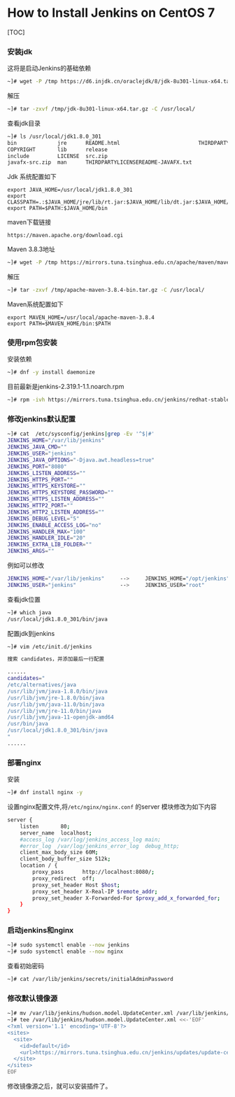 # How to Install Jenkins on CentOS 7

[TOC]

### 安装jdk 

这将是启动Jenkins的基础依赖

```bash
~]# wget -P /tmp https://d6.injdk.cn/oraclejdk/8/jdk-8u301-linux-x64.tar.gz
```

解压

```bash
~]# tar -zxvf /tmp/jdk-8u301-linux-x64.tar.gz -C /usr/local/
```

查看jdk目录

```bash
~]# ls /usr/local/jdk1.8.0_301
bin             jre      README.html                         THIRDPARTYLICENSEREADME.txt
COPYRIGHT       lib      release
include         LICENSE  src.zip
javafx-src.zip  man      THIRDPARTYLICENSEREADME-JAVAFX.txt
```

Jdk 系统配置如下

```
export JAVA_HOME=/usr/local/jdk1.8.0_301
export CLASSPATH=.:$JAVA_HOME/jre/lib/rt.jar:$JAVA_HOME/lib/dt.jar:$JAVA_HOME/lib/tools.jar
export PATH=$PATH:$JAVA_HOME/bin
```

maven下载链接

```
https://maven.apache.org/download.cgi
```

Maven  3.8.3地址

```bash
~]# wget -P /tmp https://mirrors.tuna.tsinghua.edu.cn/apache/maven/maven-3/3.8.4/binaries/apache-maven-3.8.4-bin.tar.gz
```

解压

```bash
~]# tar -zxvf /tmp/apache-maven-3.8.4-bin.tar.gz -C /usr/local/
```

Maven系统配置如下

```
export MAVEN_HOME=/usr/local/apache-maven-3.8.4
export PATH=$MAVEN_HOME/bin:$PATH 
```

### 使用rpm包安装

安装依赖

```bash
~]# dnf -y install daemonize
```

目前最新是jenkins-2.319.1-1.1.noarch.rpm

```bash
~]# rpm -ivh https://mirrors.tuna.tsinghua.edu.cn/jenkins/redhat-stable/jenkins-2.319.1-1.1.noarch.rpm
```

### 修改jenkins默认配置

```bash
~]# cat  /etc/sysconfig/jenkins|grep -Ev '^$|#'
JENKINS_HOME="/var/lib/jenkins"
JENKINS_JAVA_CMD=""
JENKINS_USER="jenkins"
JENKINS_JAVA_OPTIONS="-Djava.awt.headless=true"
JENKINS_PORT="8080"
JENKINS_LISTEN_ADDRESS=""
JENKINS_HTTPS_PORT=""
JENKINS_HTTPS_KEYSTORE=""
JENKINS_HTTPS_KEYSTORE_PASSWORD=""
JENKINS_HTTPS_LISTEN_ADDRESS=""
JENKINS_HTTP2_PORT=""
JENKINS_HTTP2_LISTEN_ADDRESS=""
JENKINS_DEBUG_LEVEL="5"
JENKINS_ENABLE_ACCESS_LOG="no"
JENKINS_HANDLER_MAX="100"
JENKINS_HANDLER_IDLE="20"
JENKINS_EXTRA_LIB_FOLDER=""
JENKINS_ARGS=""
```

例如可以修改 

```bash
JENKINS_HOME="/var/lib/jenkins"		--> 	JENKINS_HOME="/opt/jenkins"
JENKINS_USER="jenkins"			    -->  	JENKINS_USER="root"
```

查看jdk位置

```bash
~]# which java
/usr/local/jdk1.8.0_301/bin/java
```

配置jdk到jenkins

```bash
~]# vim /etc/init.d/jenkins

搜索 candidates，并添加最后一行配置

......
candidates="
/etc/alternatives/java
/usr/lib/jvm/java-1.8.0/bin/java
/usr/lib/jvm/jre-1.8.0/bin/java
/usr/lib/jvm/java-11.0/bin/java
/usr/lib/jvm/jre-11.0/bin/java
/usr/lib/jvm/java-11-openjdk-amd64
/usr/bin/java
/usr/local/jdk1.8.0_301/bin/java
"
......
```

### 部署nginx

安装

```bash
~]# dnf install nginx -y 
```

设置nginx配置文件,将`/etc/nginx/nginx.conf` 的server 模块修改为如下内容

```bash
server {
    listen       80;
    server_name  localhost;
    #access_log /var/log/jenkins_access_log main;
    #error_log  /var/log/jenkins_error_log  debug_http;
    client_max_body_size 60M;
    client_body_buffer_size 512k;
    location / {
        proxy_pass      http://localhost:8080/;
        proxy_redirect  off;
        proxy_set_header Host $host;
        proxy_set_header X-Real-IP $remote_addr;
        proxy_set_header X-Forwarded-For $proxy_add_x_forwarded_for;
    }
}
```

### 启动jenkins和nginx

```bash
~]# sudo systemctl enable --now jenkins
~]# sudo systemctl enable --now nginx
```

查看初始密码

```bash
~]# cat /var/lib/jenkins/secrets/initialAdminPassword
```

### 修改默认镜像源

```bash
~]# mv /var/lib/jenkins/hudson.model.UpdateCenter.xml /var/lib/jenkins/hudson.model.UpdateCenter.xml.bak
~]# tee /var/lib/jenkins/hudson.model.UpdateCenter.xml <<-'EOF'
<?xml version='1.1' encoding='UTF-8'?>
<sites>
  <site>
    <id>default</id>
    <url>https://mirrors.tuna.tsinghua.edu.cn/jenkins/updates/update-center.json</url>
  </site>
</sites>
EOF
```

修改镜像源之后，就可以安装插件了。





